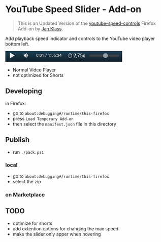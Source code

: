 # YouTube Speed Slider - Add-on

> This is an Updated Version of the [youtube-speed-controls](https://github.com/Kissaki/youtube-speed-controls) Firefox Add-on by [Jan Klass](https://github.com/Kissaki).

Add playback speed indicator and controls to the YouTube video player bottom left.

![screenshot of the playback speed display and controls in the YouTube player](screenshot.png)

* Normal Video Player
* not optimized for Shorts

## Developing

in Firefox:

* go to `about:debugging#/runtime/this-firefox`
* press `Load Temporary Add-on`
* then select the `manifest.json` file in this directory

## Publish

* run `./pack.ps1`

### local

* go to `about:debugging#/runtime/this-firefox`
* select the zip

### on Marketplace


## TODO

* optimize for shorts
* add extention options for changing the max speed
* make the slider only apper when hovering
